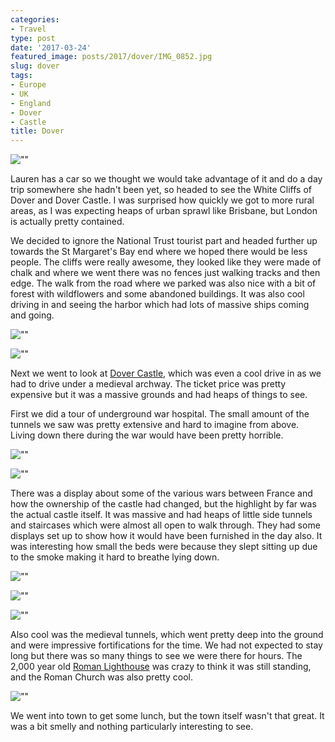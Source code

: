 ```yaml
---
categories:
- Travel
type: post
date: '2017-03-24'
featured_image: posts/2017/dover/IMG_0852.jpg
slug: dover
tags:
- Europe
- UK
- England
- Dover
- Castle
title: Dover
---
```


![""](IMG_0852.jpg "Cliffs")

Lauren has a car so we thought we would take advantage of it and do a day trip somewhere she hadn't been yet, so headed to see the White Cliffs of Dover and Dover Castle. I was surprised how quickly we got to more rural areas, as I was expecting heaps of urban sprawl like Brisbane, but London is actually pretty contained.

We decided to ignore the National Trust tourist part and headed further up towards the St Margaret's Bay end where we hoped there would be less people. The cliffs were really awesome, they looked like they were made of chalk and where we went there was no fences just walking tracks and then edge. The walk from the road where we parked was also nice with a bit of forest with wildflowers and some abandoned buildings. It was also cool driving in and seeing the harbor which had lots of massive ships coming and going.

![""](IMG_0862.jpg "Cliffs")

![""](IMG_0880.jpg "Cliffs")

Next we went to look at [Dover Castle](http://www.english-heritage.org.uk/visit/places/dover-castle/), which was even a cool drive in as we had to drive under a medieval archway. The ticket price was pretty expensive but it was a massive grounds and had heaps of things to see.

First we did a tour of underground war hospital. The small amount of the tunnels we saw was pretty extensive and hard to imagine from above. Living down there during the war would have been pretty horrible.

![""](IMG_0924.jpg "Castle Grounds")

![""](IMG_20170324_124532.jpg "Underground war hospital")

There was a display about some of the various wars between France and how the ownership of the castle had changed, but the highlight by far was the actual castle itself. It was massive and had heaps of little side tunnels and staircases which were almost all open to walk through. They had some displays set up to show how it would have been furnished in the day also. It was interesting how small the beds were because they slept sitting up due to the smoke making it hard to breathe lying down.

![""](PANO_20170324_135054.jpg "Dover castle")

![""](IMG_0917.jpg "Castle roof")

![""](IMG_0902.jpg "Regal")

Also cool was the medieval tunnels, which went pretty deep into the ground and were impressive fortifications for the time. We had not expected to stay long but there was so many things to see we were there for hours. The 2,000 year old [Roman Lighthouse](https://en.wikipedia.org/wiki/Dubris#Lighthouses) was crazy to think it was still standing, and the Roman Church was also pretty cool.

![""](IMG_0938.jpg "Roman Church")

We went into town to get some lunch, but the town itself wasn't that great. It was a bit smelly and nothing particularly interesting to see.